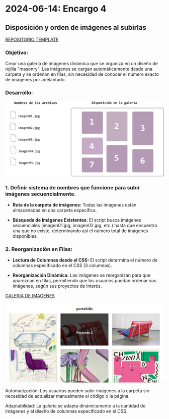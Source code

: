 # 2024-06-14: Encargo 4

## Disposición y orden de imágenes al subirlas

[REPOSITORIO TEMPLATE](https://github.com/Pluumsy/PortafolioGaleria)

### Objetivo: 
Crear una galería de imágenes dinámica que se organiza en un diseño de rejilla "masonry". Las imágenes se cargan automáticamente desde una carpeta y se ordenan en filas, sin necesidad de conocer el número exacto de imágenes por adelantado.

### Desarrollo:

![imagenexplicacion](imagenesReadme/imagenexplicacion.jpg)
### 1. Definir sistema de nombres que funcione para subir imágenes secuencialmente.

- **Ruta de la carpeta de imágenes:** Todas las imágenes están almacenadas en una carpeta específica.

- **Búsqueda de Imágenes Existentes:** El script busca imágenes secuenciales (imagen01.jpg, imagen02.jpg, etc.) hasta que encuentra una que no existe, determinando así el número total de imágenes disponibles.

### 2. Reorganización en Filas:

- **Lectura de Columnas desde el CSS:** El script determina el número de columnas especificado en el CSS (3 columnas).

- **Reorganización Dinámica:** Las imágenes se reorganizan para que aparezcan en filas, permitiendo que los usuarios puedan ordenar sus imágenes, según sus proyectos de interés.

[GALERIA DE IMAGENES](pluumsy.github.io/PortafolioGaleria/)

![imagen](imagenesReadme/imagengaleria.png)

Automatización: Los usuarios pueden subir imágenes a la carpeta sin necesidad de actualizar manualmente el código o la página.

Adaptabilidad: La galería se adapta dinámicamente a la cantidad de imágenes y al diseño de columnas especificado en el CSS.

